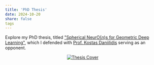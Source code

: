 ```yaml
---
title: 'PhD Thesis'
date: 2024-10-20
share: false
tags
---
```


Explore my PhD thesis, titled ["Spherical Neur$\text{O}(n)$s for Geometric Deep Learning"](https://doi.org/10.3384/9789180756808), which I defended with [Prof. Kostas Daniilidis](https://www.cis.upenn.edu/~kostas/) serving as an opponent.


<p align="center">
  <a href="https://liu.diva-portal.org/smash/get/diva2:1894492/FULLTEXT02.pdf" target="_blank">
<img src="https://liu.diva-portal.org/smash/get/diva2:1894492/PREVIEW01.png)" alt="Thesis Cover" style="max-width:50%; height:auto;" />
  </a>
</p>
